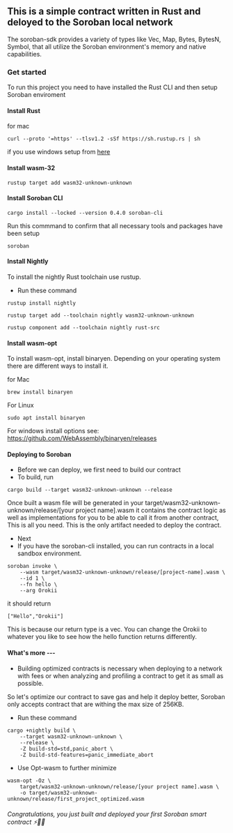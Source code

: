 ## This is a simple contract written in Rust and deloyed to the Soroban local network

The soroban-sdk provides a variety of types like Vec, Map, Bytes, BytesN, Symbol, that all utilize the Soroban environment's memory and native capabilities.

### Get started 

To run this project you need to have installed the Rust CLI and then setup Soroban enviroment

#### Install Rust
for mac
```shell
curl --proto '=https' --tlsv1.2 -sSf https://sh.rustup.rs | sh

```
if you use windows setup from [here](https://www.rust-lang.org/tools/install)

#### Install wasm-32
```shell
rustup target add wasm32-unknown-unknown

```

#### Install Soroban CLI 

```shell
cargo install --locked --version 0.4.0 soroban-cli
```

Run this commmand to confirm that all necessary tools and packages have been setup

```shell
soroban
```


#### Install Nightly

To install the nightly Rust toolchain use rustup.

- Run these command
```shell
rustup install nightly
```

```shell
rustup target add --toolchain nightly wasm32-unknown-unknown
```

```shell
rustup component add --toolchain nightly rust-src
```


#### Install wasm-opt

To install wasm-opt, install binaryen. 
Depending on your operating system there are different ways to install it.

for Mac
```shell
brew install binaryen
```
For Linux
```shell
sudo apt install binaryen
```
For windows install options see: https://github.com/WebAssembly/binaryen/releases



#### Deploying to Soroban

- Before we can deploy, we first need to build our contract
- To build, run

```shell
cargo build --target wasm32-unknown-unknown --release
```
Once built a wasm file will be generated in your target/wasm32-unknown-unknown/release/[your project name].wasm
it contains the contract logic as well as implementations for you to be able to call it from another contract,
This is all you need. This is the only artifact needed to deploy the contract.

- Next
- If you have the soroban-cli installed, you can run contracts in a local sandbox environment.

```shell
soroban invoke \
    --wasm target/wasm32-unknown-unknown/release/[project-name].wasm \
    --id 1 \
    --fn hello \
    --arg Orokii
```
it should return 

```shell
["Hello","Orokii"]
```
This is because our return type is a vec.
You can change the Orokii to whatever you like to see how the hello function returns differently.

#### What's more ---
  - Building optimized contracts is necessary when deploying to a network with fees or when analyzing and profiling a contract to get it as small as possible.

So let's optimize our contract to save gas and help it deploy better, Soroban only accepts contract that are withing the max size of 256KB.

- Run these command
```shell
cargo +nightly build \
    --target wasm32-unknown-unknown \
    --release \
    -Z build-std=std,panic_abort \
    -Z build-std-features=panic_immediate_abort
```

- Use Opt-wasm to further minimize

```shell
wasm-opt -Oz \
    target/wasm32-unknown-unknown/release/[your project name].wasm \
    -o target/wasm32-unknown-unknown/release/first_project_optimized.wasm
```

###### Congratulations, you just built and deployed your first Soroban smart contract ⚡🎯🎊
